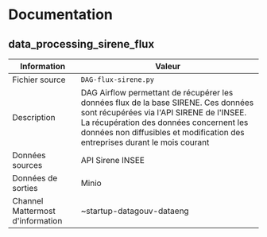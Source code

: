 # Documentation

## data_processing_sirene_flux

| Information | Valeur |
| -------- | -------- |
| Fichier source     | `DAG-flux-sirene.py`     |
| Description | DAG Airflow permettant de récupérer les données flux de la base SIRENE. Ces données sont récupérées via l'API SIRENE de l'INSEE. La récupération des données concernent les données non diffusibles et modification des entreprises durant le mois courant | Quotidien |
| Données sources | API Sirene INSEE |
| Données de sorties | Minio |
| Channel Mattermost d'information | ~startup-datagouv-dataeng |